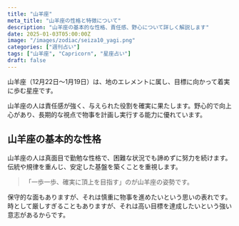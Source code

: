```yaml
---
title: "山羊座"
meta_title: "山羊座の性格と特徴について"
description: "山羊座の基本的な性格、責任感、野心について詳しく解説します"
date: 2025-01-03T05:00:00Z
image: "/images/zodiac/seiza10_yagi.png"
categories: ["週刊占い"]
tags: ["山羊座", "Capricorn", "星座占い"]
draft: false
---
```


山羊座（12月22日〜1月19日）は、地のエレメントに属し、目標に向かって着実に歩む星座です。

山羊座の人は責任感が強く、与えられた役割を確実に果たします。野心的で向上心があり、長期的な視点で物事を計画し実行する能力に優れています。

## 山羊座の基本的な性格

山羊座の人は真面目で勤勉な性格で、困難な状況でも諦めずに努力を続けます。伝統や規律を重んじ、安定した基盤を築くことを重視します。

> 「一歩一歩、確実に頂上を目指す」のが山羊座の姿勢です。

保守的な面もありますが、それは慎重に物事を進めたいという思いの表れです。時として厳しすぎることもありますが、それは高い目標を達成したいという強い意志があるからです。 